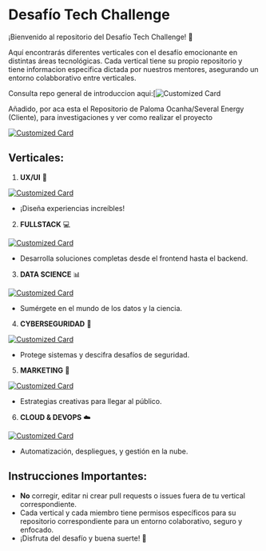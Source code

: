 # Desafío Tech Challenge

¡Bienvenido al repositorio del Desafío Tech Challenge! 🚀

Aquí encontrarás diferentes verticales con el desafío emocionante en distintas áreas tecnológicas. Cada vertical tiene su propio repositorio y tiene informacion especifica dictada por nuestros mentores, asegurando un entorno colabborativo entre verticales.

Consulta repo general de introduccion aqui:[![Customized Card](https://github.com/The-Bridge-Challenge/Challenge)

Añadido, por aca esta el Repositorio de Paloma Ocanha/Several Energy (Cliente), para investigaciones y ver como realizar el proyecto 

[![Customized Card](https://github-readme-stats.vercel.app/api/pin/?username=The-Bridge-Challenge&repo=DESAFIO_TRIPULACIONES_SEVERAL&title_color=fff&icon_color=f9f9f9&text_color=9f9f9f&bg_color=151515)](https://github.com/The-Bridge-Challenge/DESAFIO_TRIPULACIONES_SEVERAL)

## Verticales:

1. **UX/UI** 🎨

[![Customized Card](https://github-readme-stats.vercel.app/api/pin/?username=The-Bridge-Challenge&repo=UX-UI&title_color=fff&icon_color=f9f9f9&text_color=9f9f9f&bg_color=151515)](https://github.com/The-Bridge-Challenge/UX-UI)
   - ¡Diseña experiencias increíbles!

2. **FULLSTACK** 💻

[![Customized Card](https://github-readme-stats.vercel.app/api/pin/?username=The-Bridge-Challenge&repo=FULLSTACK&title_color=fff&icon_color=f9f9f9&text_color=9f9f9f&bg_color=151515)](https://github.com/The-Bridge-Challenge/FULLSTACK)

   - Desarrolla soluciones completas desde el frontend hasta el backend.

3. **DATA SCIENCE** 📊
   
[![Customized Card](https://github-readme-stats.vercel.app/api/pin/?username=The-Bridge-Challenge&repo=DATA-SCIENCE&title_color=fff&icon_color=f9f9f9&text_color=9f9f9f&bg_color=151515)](https://github.com/The-Bridge-Challenge/DATA-SCIENCE)
   - Sumérgete en el mundo de los datos y la ciencia.

4. **CYBERSEGURIDAD** 🔐

[![Customized Card](https://github-readme-stats.vercel.app/api/pin/?username=The-Bridge-Challenge&repo=CYBERSEGURIDAD&title_color=fff&icon_color=f9f9f9&text_color=9f9f9f&bg_color=151515)](https://github.com/The-Bridge-Challenge/CYBERSEGURIDAD)
   - Protege sistemas y descifra desafíos de seguridad.

5. **MARKETING** 📢

[![Customized Card](https://github-readme-stats.vercel.app/api/pin/?username=The-Bridge-Challenge&repo=MARKETING&title_color=fff&icon_color=f9f9f9&text_color=9f9f9f&bg_color=151515)](https://github.com/The-Bridge-Challenge/marketing)
   - Estrategias creativas para llegar al público.

6. **CLOUD & DEVOPS** ☁️

[![Customized Card](https://github-readme-stats.vercel.app/api/pin/?username=The-Bridge-Challenge&repo=CLOUD-DEVOPS&title_color=fff&icon_color=f9f9f9&text_color=9f9f9f&bg_color=151515)](https://github.com/The-Bridge-Challenge/CLOUD-DEVOPS)
   - Automatización, despliegues, y gestión en la nube.

## Instrucciones Importantes:

- **No** corregir, editar ni crear pull requests o issues fuera de tu vertical correspondiente.
- Cada vertical y cada miembro tiene permisos específicos para su repositorio correspondiente para un entorno colaborativo, seguro y enfocado.
- ¡Disfruta del desafío y buena suerte! 🚀
